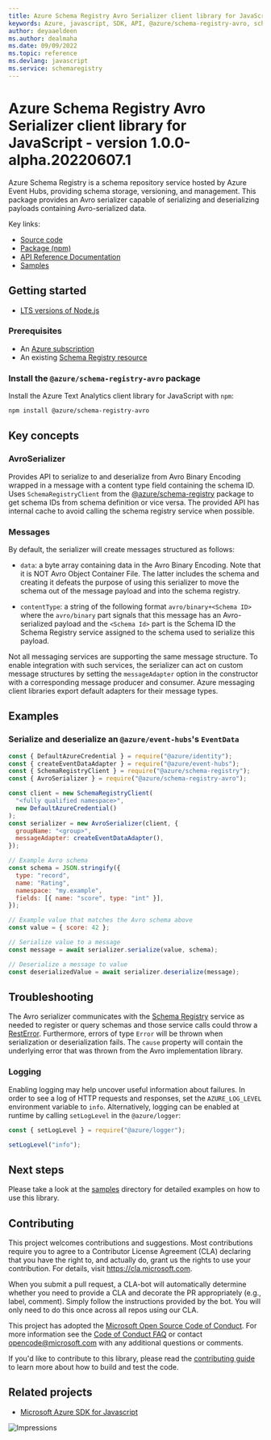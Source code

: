 ```yaml
---
title: Azure Schema Registry Avro Serializer client library for JavaScript
keywords: Azure, javascript, SDK, API, @azure/schema-registry-avro, schemaregistry
author: deyaaeldeen
ms.author: dealmaha
ms.date: 09/09/2022
ms.topic: reference
ms.devlang: javascript
ms.service: schemaregistry
---
```

# Azure Schema Registry Avro Serializer client library for JavaScript - version 1.0.0-alpha.20220607.1 


Azure Schema Registry is a schema repository service hosted by Azure Event Hubs,
providing schema storage, versioning, and management. This package provides an
Avro serializer capable of serializing and deserializing payloads containing
Avro-serialized data.

Key links:

- [Source code](https://github.com/Azure/azure-sdk-for-js/tree/main/sdk/schemaregistry/schema-registry-avro)
- [Package (npm)](https://www.npmjs.com/package/@azure/schema-registry-avro)
- [API Reference Documentation](/javascript/api/@azure/schema-registry-avro)
- [Samples](https://github.com/Azure/azure-sdk-for-js/tree/main/sdk/schemaregistry/schema-registry-avro/samples)

## Getting started

- [LTS versions of Node.js](https://nodejs.org/about/releases/)

### Prerequisites

- An [Azure subscription][azure_sub]
- An existing [Schema Registry resource](https://aka.ms/schemaregistry)

### Install the `@azure/schema-registry-avro` package

Install the Azure Text Analytics client library for JavaScript with `npm`:

```bash
npm install @azure/schema-registry-avro
```

## Key concepts

### AvroSerializer

Provides API to serialize to and deserialize from Avro Binary Encoding wrapped in a message
with a content type field containing the schema ID. Uses
`SchemaRegistryClient` from the [@azure/schema-registry](https://www.npmjs.com/package/@azure/schema-registry) package
to get schema IDs from schema definition or vice versa. The provided API has internal cache to avoid calling the schema registry service when possible.

### Messages

By default, the serializer will create messages structured as follows:

- `data`: a byte array containing data in the Avro Binary Encoding. Note that it
  is NOT Avro Object Container File. The latter includes the schema and creating
  it defeats the purpose of using this serializer to move the schema out of the
  message payload and into the schema registry.

- `contentType`: a string of the following format `avro/binary+<Schema ID>` where
  the `avro/binary` part signals that this message has an Avro-serialized payload
  and the `<Schema Id>` part is the Schema ID the Schema Registry service assigned
  to the schema used to serialize this payload.

Not all messaging services are supporting the same message structure. To enable
integration with such services, the serializer can act on custom message structures
by setting the `messageAdapter` option in the constructor with a corresponding
message producer and consumer. Azure messaging client libraries export default
adapters for their message types.

## Examples

### Serialize and deserialize an `@azure/event-hubs`'s `EventData`

```javascript
const { DefaultAzureCredential } = require("@azure/identity");
const { createEventDataAdapter } = require("@azure/event-hubs");
const { SchemaRegistryClient } = require("@azure/schema-registry");
const { AvroSerializer } = require("@azure/schema-registry-avro");

const client = new SchemaRegistryClient(
  "<fully qualified namespace>",
  new DefaultAzureCredential()
);
const serializer = new AvroSerializer(client, {
  groupName: "<group>",
  messageAdapter: createEventDataAdapter(),
});

// Example Avro schema
const schema = JSON.stringify({
  type: "record",
  name: "Rating",
  namespace: "my.example",
  fields: [{ name: "score", type: "int" }],
});

// Example value that matches the Avro schema above
const value = { score: 42 };

// Serialize value to a message
const message = await serializer.serialize(value, schema);

// Deserialize a message to value
const deserializedValue = await serializer.deserialize(message);
```

## Troubleshooting

The Avro serializer communicates with the [Schema Registry][schema_registry] service as needed to register or query schemas and those service calls could throw a [RestError][resterror]. Furthermore, errors of type `Error` will be thrown when serialization or deserialization fails. The `cause` property will contain the underlying error that was thrown from the Avro implementation library.

### Logging

Enabling logging may help uncover useful information about failures. In order to
see a log of HTTP requests and responses, set the `AZURE_LOG_LEVEL` environment
variable to `info`. Alternatively, logging can be enabled at runtime by calling
`setLogLevel` in the `@azure/logger`:

```javascript
const { setLogLevel } = require("@azure/logger");

setLogLevel("info");
```

## Next steps

Please take a look at the
[samples](https://github.com/Azure/azure-sdk-for-js/tree/main/sdk/schemaregistry/schema-registry-avro/samples)
directory for detailed examples on how to use this library.

## Contributing

This project welcomes contributions and suggestions. Most contributions require
you to agree to a Contributor License Agreement (CLA) declaring that you have
the right to, and actually do, grant us the rights to use your contribution. For
details, visit https://cla.microsoft.com.

When you submit a pull request, a CLA-bot will automatically determine whether
you need to provide a CLA and decorate the PR appropriately (e.g., label,
comment). Simply follow the instructions provided by the bot. You will only need
to do this once across all repos using our CLA.

This project has adopted the [Microsoft Open Source Code of
Conduct](https://opensource.microsoft.com/codeofconduct/). For more information
see the [Code of Conduct
FAQ](https://opensource.microsoft.com/codeofconduct/faq/) or contact
[opencode@microsoft.com](mailto:opencode@microsoft.com) with any additional
questions or comments.

If you'd like to contribute to this library, please read the [contributing
guide](https://github.com/Azure/azure-sdk-for-js/blob/main/CONTRIBUTING.md) to
learn more about how to build and test the code.

## Related projects

- [Microsoft Azure SDK for Javascript](https://github.com/Azure/azure-sdk-for-js)

![Impressions](https://azure-sdk-impressions.azurewebsites.net/api/impressions/azure-sdk-for-js%2Fsdk%2Fschemaregistry%2Fschema-registry-avro%2FREADME.png)

[azure_cli]: /cli/azure
[azure_sub]: https://azure.microsoft.com/free/
[azure_portal]: https://portal.azure.com
[azure_identity]: https://github.com/Azure/azure-sdk-for-js/tree/main/sdk/identity/identity
[defaultazurecredential]: https://github.com/Azure/azure-sdk-for-js/tree/main/sdk/identity/identity#defaultazurecredential
[resterror]: /javascript/api/@azure/core-rest-pipeline/resterror?view=azure-node-latest
[schema_registry]: /javascript/api/overview/azure/schema-registry-readme?view=azure-node-latest

